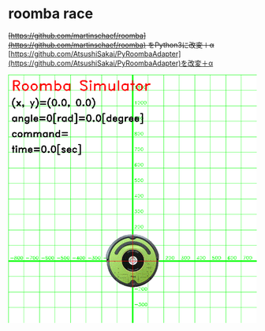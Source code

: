 # roomba race
~~[https://github.com/martinschaef/roomba](https://github.com/martinschaef/roomba) をPython3に改変＋α~~  
[https://github.com/AtsushiSakai/PyRoombaAdapter](https://github.com/AtsushiSakai/PyRoombaAdapter)を改変＋α

![anim.gif](https://raw.githubusercontent.com/mo256man/roomba/main/anim.gif)
